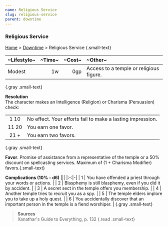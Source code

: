 ```yaml
---
name: Religious Service
slug: religious-service
parent: downtime
---
```

### Religious Service
[Home](dm-operations-center) > [Downtime](downtime) > Religious Service {.small-text}

| ~Lifestyle~ | ~Time~ | ~Cost~ | ~Other~                                 |
| :---------- | -----: | -----: | :-------------------------------------- |
| Modest      |     1w |    0gp | Access to a temple or religious figure. |
{.gray .small-text}

**Resolution**<br/>
The character makes an Intelligence (Religion) or Charisma (Persuasion) check:

|       |                                                            |
| :---: | :--------------------------------------------------------- |
| 1 10  | No effect. Your efforts fail to make a lasting impression. |
| 11 20 | You earn one favor.                                        |
| 21 +  | You earn two favors.                                       |
{.gray .small-text}

**Favor**. Promise of assistance from a representative of the temple or a 50% discount on spellcasting services. Maximum of (1 + Charisma Modifier) favors.{.small-text}

**Complications (10% - d6)**
|||
|:-:|-|
| 1 | You have offended a priest through your words or actions. |
| 2 | Blasphemy is still blasphemy, even if you did it by accident. |
| 3 | A secret sect in the temple offers you membership. |
| 4 | Another temple tries to recruit you as a spy. |
| 5 | The temple elders implore you to take up a holy quest. |
| 6 | You accidentally discover that an important person in the temple is a fiend worshiper. |
{.gray .small-text}


> **Sources** <br/>
> Xanathar's Guide to Everything, p. 132
{.read .small-text}